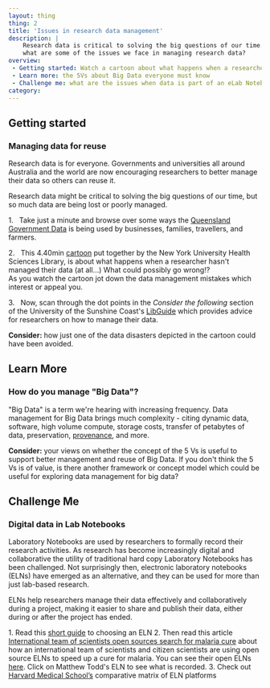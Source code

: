 ```yaml
---
layout: thing
thing: 2
title: 'Issues in research data management'
description: |
    Research data is critical to solving the big questions of our time. So
	what are some of the issues we face in managing research data?
overview:
 - Getting started: Watch a cartoon about what happens when a researcher hasn't managed their data (at all…) What could possibly go wrong!?
 - Learn more: the 5Vs about Big Data everyone must know
 - Challenge me: what are the issues when data is part of an eLab Notebook?
category: 
---
```

## Getting started
### Managing data for reuse

Research data is for everyone. Governments and universities all around
Australia and the world are now encouraging researchers to better manage
their data so others can reuse it.

Research data might be critical to solving the big questions of our
time, but so much data are being lost or poorly managed.

1.   Take just a minute and browse over some ways the [Queensland
Government
Data](https://data.qld.gov.au/article/case-studies "Queensland government using data")
is being used by businesses, families, travellers, and farmers.

2.   This 4.40min
[cartoon](https://www.youtube.com/watch?v=66oNv_DJuPc "YouTube cartoon")
put together by the New York University Health Sciences Library, is
about what happens when a researcher hasn't managed their data (at all…)
What could possibly go wrong!?\
As you watch the cartoon jot down the data management mistakes which
interest or appeal you.

3.   Now, scan through the dot points in the *Consider the following*
section of the University of the Sunshine Coast's
[LibGuide](http://libguides.usc.edu.au/c.php?g=508408&p=3477838 "USC libguide - Consider the following")
which provides advice for researchers on how to manage their data.

**Consider:** how just one of the data disasters depicted in the cartoon
could have been avoided.

## Learn More
### How do you manage "Big Data"?

"Big Data" is a term we're hearing with increasing frequency. Data
management for Big Data brings much complexity - citing dynamic data,
software, high volume compute, storage costs, transfer of petabytes of
data, preservation,
[provenance](https://www.ands.org.au/working-with-data/publishing-and-reusing-data/data-provenance "Data provenance"),
and more.

**Consider:** your views on whether the concept of the 5 Vs is useful to
support better management and reuse of Big Data. If you don't think the
5 Vs is of value, is there another framework or concept model which
could be useful for exploring data management for big data?

## Challenge Me
### Digital data in Lab Notebooks

Laboratory Notebooks are used by researchers to formally record their
research activities. As research has become increasingly digital and
collaborative the utility of traditional hard copy Laboratory Notebooks
has been challenged. Not surprisingly then, electronic laboratory notebooks (ELNs) have
emerged as an alternative, and they can be used for more than just
lab-based research.

ELNs help researchers manage their data effectively and collaboratively
during a project, making it easier to share and publish their data,
either during or after the project has ended.

1\. Read this [short guide](https://dx.doi.org/10.1038/d41586-018-05895-3) to choosing an ELN 
2\. Then read this article [International team of scientists open sources search for malaria cure](https://opensource.com/life/14/6/international-team-open-sources-search-malaria-cure) about how an international team of scientists and citizen scientists are using open source ELNs to speed up a cure for malaria. You can see their open ELNs [here](http://malaria.ourexperiment.org/). Click on Matthew Todd's ELN to see what is recorded.
3\. Check out [Harvard Medical School’s](http://malaria.ourexperiment.org/) comparative matrix of ELN platforms